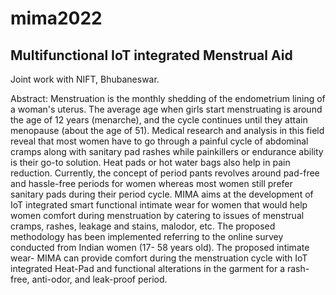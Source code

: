 # mima2022
## Multifunctional IoT integrated Menstrual Aid

Joint work with NIFT, Bhubaneswar. 

Abstract: 
Menstruation is the monthly shedding of the endometrium lining of a woman's uterus. The average age when girls start menstruating is around the age of 12 years (menarche), and the cycle continues until they attain menopause (about the age of 51). Medical research and analysis in this field reveal that most women have to go through a painful cycle of abdominal cramps along with sanitary pad rashes while painkillers or endurance ability is their go-to solution. Heat pads or hot water bags also help in pain reduction. Currently, the concept of period pants revolves around pad-free and hassle-free periods for women whereas most women still prefer sanitary pads during their period cycle. 
MIMA aims at the development of IoT integrated smart functional intimate wear for women that would help women comfort during menstruation by catering to issues of menstrual cramps, rashes, leakage and stains, malodor, etc. The proposed methodology has been implemented referring to the online survey conducted from Indian women (17- 58 years old). The proposed intimate wear- MIMA can provide comfort during the menstruation cycle with IoT integrated Heat-Pad and functional alterations in the garment for a rash-free, anti-odor, and leak-proof period.


